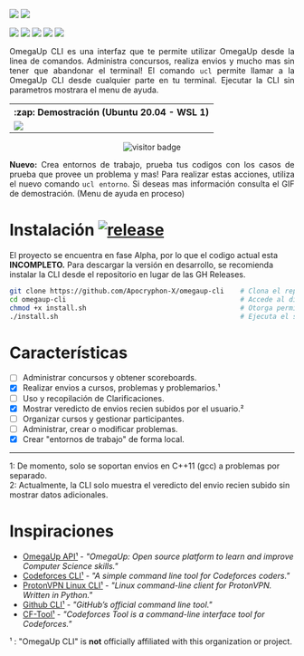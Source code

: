 <p align="justify">
  <img src="https://user-images.githubusercontent.com/40130428/112088737-f7c07b80-8b55-11eb-95a4-bafd26d21771.png">
  <a href="https://www.python.org/downloads/">
    <img src="https://img.shields.io/badge/Python-%E2%89%A5%203.7-blue.svg?style=flat-square&logo=python&logoColor=ffffff">
  </a>
</p>
<p align="justify">
  <img src="https://img.shields.io/badge/Envios-En%20proceso-yellow.svg?style=flat-square">
  <img src="https://img.shields.io/badge/Problemas-En%20proceso-yellow.svg?style=flat-square">
  <img src="https://img.shields.io/badge/Perfil-Pendiente-red.svg?style=flat-square">
  <img src="https://img.shields.io/badge/Cursos-Pendiente-red.svg?style=flat-square">
  <img src="https://img.shields.io/badge/Concursos-Pendiente-red.svg?style=flat-square">
</p>

<!-- ![Commits per month](https://img.shields.io/github/commit-activity/y/Apocryphon-X/omegaup-cli?label=Commit%20Activity&logo=GitHub&style=flat-square)
# OmegaUp CLI - [![py_version]()](https://www.python.org/downloads/) 
<h1 align="center">OmegaUp CLI - <img src="https://img.shields.io/badge/Python-%E2%89%A5%203.7-blue.svg?style=flat-square&logo=python&logoColor=ffffff"></h1>
<table align="right">
  <tr>
    <th><b>:zap: Demostración (Ubuntu 20.04 - WSL 1)</b></th>
  </td>
  <tr>
    <td><img src="https://user-images.githubusercontent.com/40130428/112084456-70233e80-8b4e-11eb-8ebb-04cc088f998d.gif"></th>
  </tr>
</table>
<img align="right" src="https://user-images.githubusercontent.com/40130428/112084456-70233e80-8b4e-11eb-8ebb-04cc088f998d.gif">
-->

<p align="justify">
OmegaUp CLI es una interfaz que te permite utilizar OmegaUp desde la linea de comandos. Administra concursos, realiza envios y mucho mas sin tener que abandonar el terminal! El comando <code>ucl</code> permite llamar a la OmegaUp CLI desde cualquier parte en tu terminal. Ejecutar la CLI sin parametros mostrara el menu de ayuda.
</p>


<table align="center">
  <tr>
    <th><b>:zap: Demostración (Ubuntu 20.04 - WSL 1)</b></th>
  </td>
  <tr>
    <td><img src="https://user-images.githubusercontent.com/40130428/112093910-db294100-8b5f-11eb-9643-7a51b0846964.gif"></th>
  </tr>
</table>

<p align="center">
  <img src="https://visitor-badge.glitch.me/badge?page_id=OmegaUp-CLI-d1" alt="visitor badge">
</p>

<p align="justify">
  <b>Nuevo:</b> Crea entornos de trabajo, prueba tus codigos con los casos de prueba que provee un problema y mas! Para realizar estas acciones, utiliza el nuevo comando <code>ucl entorno</code>. Si deseas mas información consulta el GIF de demostración. (Menu de ayuda en proceso)
</p>



# Instalación [![release](https://img.shields.io/github/v/release/Apocryphon-X/omegaup-cli?include_prereleases&label=Release&logo=github&style=flat-square)](https://github.com/Apocryphon-X/omegaup-cli/releases)

El proyecto se encuentra en fase Alpha, por lo que el codigo actual esta **INCOMPLETO.** Para descargar la versión en desarrollo, se recomienda instalar la CLI desde el repositorio en lugar de las GH Releases.

```bash
git clone https://github.com/Apocryphon-X/omegaup-cli    # Clona el repositorio.
cd omegaup-cli                                           # Accede al directorio.
chmod +x install.sh                                      # Otorga permisos de ejecución.
./install.sh                                             # Ejecuta el script de instalación.
```

# Características

- [ ] Administrar concursos y obtener scoreboards.
- [x] Realizar envios a cursos, problemas y problemarios.¹
- [ ] Uso y recopilación de Clarificaciones.
- [x] Mostrar veredicto de envios recien subidos por el usuario.²
- [ ] Organizar cursos y gestionar participantes.
- [ ] Administrar, crear o modificar problemas.
- [x] Crear "entornos de trabajo" de forma local.

---

1: De momento, solo se soportan envios en C++11 (gcc) a problemas por separado. <br>
2: Actualmente, la CLI solo muestra el veredicto del envio recien subido sin mostrar datos adicionales.


# Inspiraciones

- [OmegaUp API¹][1] - *"OmegaUp: Open source platform to learn and improve Computer Science skills."*
- [Codeforces CLI¹][2] - *"A simple command line tool for Codeforces coders."*
- [ProtonVPN Linux CLI¹][3] - *"Linux command-line client for ProtonVPN. Written in Python."*
- [Github CLI¹][4] - *"GitHub’s official command line tool."*
- [CF-Tool¹][5] - *"Codeforces Tool is a command-line interface tool for Codeforces."*

¹ : "OmegaUp CLI" is **not** officially affiliated with this organization or project.

[1]: https://github.com/omegaup/omegaup/blob/master/frontend/server/src/Controllers/README.md
[2]: https://github.com/ahmed-dinar/codeforces-cli
[3]: https://github.com/ProtonVPN/linux-cli
[4]: https://github.com/cli/cli
[5]: https://github.com/xalanq/cf-tool
